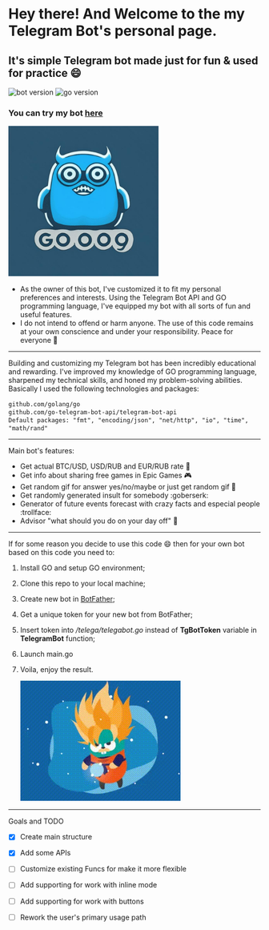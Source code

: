 # Hey there! And Welcome to the my Telegram Bot's personal page.
## It's simple Telegram bot made just for fun &amp; used for practice :smile:
![bot version](https://img.shields.io/badge/v-0.1.2-green?style=plastic)  ![go version](https://img.shields.io/github/go-mod/go-version/go-telegram-bot-api/telegram-bot-api?style=plastic) 
### You can try my bot [here](https://t.me/dGhlX21vc3RfdG9sZXJhbnRfYm90_bot) 

<a href="https://t.me/dGhlX21vc3RfdG9sZXJhbnRfYm90_bot">
  <img src="./logo/photo_2023-06-26_21-21-57.jpg" width="300"/>
</a>

+ As the owner of this bot, I've customized it to fit my personal preferences and interests. Using the Telegram Bot API and GO programming language, I've equipped my bot with all sorts of fun and useful features.
+  I do not intend to offend or harm anyone. The use of this code remains at your own conscience and under your responsibility. 
Peace for everyone :blue_heart:
___
 Building and customizing my Telegram bot has been incredibly educational and rewarding. I've improved my knowledge of GO programming language, sharpened my technical skills, and honed my problem-solving abilities.
Basically I used the following technologies and packages:
```
github.com/golang/go
github.com/go-telegram-bot-api/telegram-bot-api
Default packages: "fmt", "encoding/json", "net/http", "io", "time", "math/rand" 
```
___
Main bot's features:
+ Get actual BTC/USD, USD/RUB and EUR/RUB rate :money_with_wings:
+ Get info about sharing free games in Epic Games :video_game:
+ Get random gif for answer yes/no/maybe or just get random gif :cactus:
+ Get randomly generated insult for somebody :goberserk:
+ Generator of future events forecast with crazy facts and especial people :trollface:
+ Advisor "what should you do on your day off" :beers:
___
If for some reason you decide to use this code :smile: then for your own bot based on this code you need to:
1. Install GO and setup GO environment;
2. Clone this repo to your local machine;
3. Create new bot in [BotFather](https://t.me/BotFather);
4. Get a unique token for your new bot from BotFather;
5. Insert token into */telega/telegabot.go* instead of **TgBotToken** variable in **TelegramBot** function;
6. Launch main.go
7. Voila, enjoy the result.

   ![](/logo/gopher-powerful.gif)


___
Goals and TODO
- [x] Create main structure
- [x] Add some APIs
- [ ] Customize existing Funcs for make it more flexible
- [ ] Add supporting for work with inline mode
- [ ] Add supporting for work with buttons
- [ ] Rework the user's primary usage path

